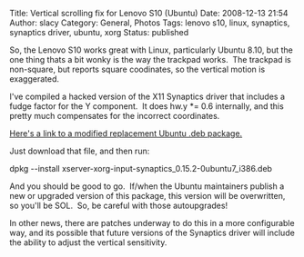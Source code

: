 Title: Vertical scrolling fix for Lenovo S10 (Ubuntu)
Date: 2008-12-13 21:54
Author: slacy
Category: General, Photos
Tags: lenovo s10, linux, synaptics, synaptics driver, ubuntu, xorg
Status: published

So, the Lenovo S10 works great with Linux, particularly Ubuntu 8.10, but
the one thing thats a bit wonky is the way the trackpad works.  The
trackpad is non-square, but reports square coodinates, so the vertical
motion is exaggerated.

I've compiled a hacked version of the X11 Synaptics driver that includes
a fudge factor for the Y component.  It does hw.y \*= 0.6 internally,
and this pretty much compensates for the incorrect coordinates.

[Here's a link to a modified replacement Ubuntu .deb
package.](http://slacy.com/blog/wp-content/xserver-xorg-input-synaptics_0.15.2-0ubuntu7_i386.deb)

Just download that file, and then run:

dpkg --install xserver-xorg-input-synaptics\_0.15.2-0ubuntu7\_i386.deb

And you should be good to go.  If/when the Ubuntu maintainers publish a
new or upgraded version of this package, this version will be
overwritten, so you'll be SOL.  So, be careful with those autoupgrades!

In other news, there are patches underway to do this in a more
configurable way, and its possible that future versions of the Synaptics
driver will include the ability to adjust the vertical sensitivity.
